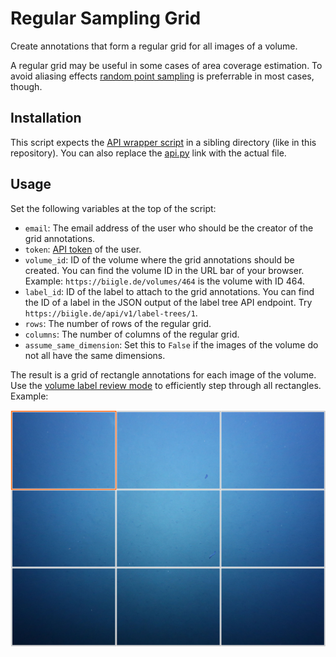 # Regular Sampling Grid

Create annotations that form a regular grid for all images of a volume.

A regular grid may be useful in some cases of area coverage estimation. To avoid aliasing effects [random point sampling](https://biigle.de/manual/tutorials/annotations/navigating-images#random-sampling) is preferrable in most cases, though.

## Installation

This script expects the [API wrapper script](/api) in a sibling directory (like in this repository). You can also replace the [api.py](api.py) link with the actual file.

## Usage

Set the following variables at the top of the script:

- `email`: The email address of the user who should be the creator of the grid annotations.
- `token`: [API token](https://biigle.de/settings/tokens) of the user.
- `volume_id`: ID of the volume where the grid annotations should be created. You can find the volume ID in the URL bar of your browser. Example: `https://biigle.de/volumes/464` is the volume with ID 464.
- `label_id`: ID of the label to attach to the grid annotations. You can find the ID of a label in the JSON output of the label tree API endpoint. Try `https://biigle.de/api/v1/label-trees/1`.
- `rows`: The number of rows of the regular grid.
- `columns`: The number of columns of the regular grid.
- `assume_same_dimension`: Set this to `False` if the images of the volume do not all have the same dimensions.

The result is a grid of rectangle annotations for each image of the volume. Use the [volume label review mode](https://biigle.de/manual/tutorials/annotations/navigating-images#volare) to efficiently step through all rectangles. Example:

![Example image with grid annotations](example.jpg)
